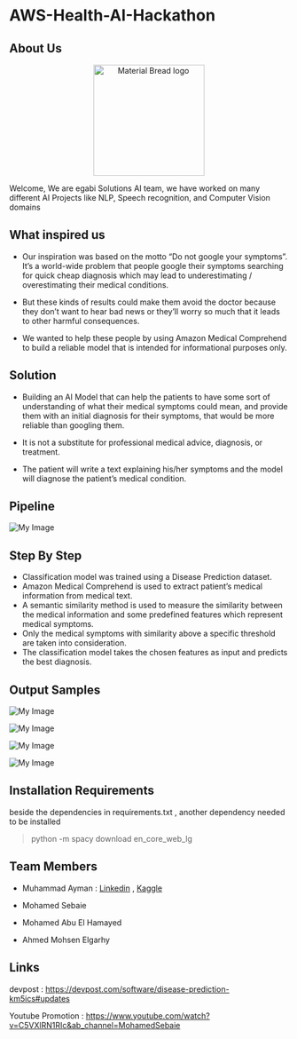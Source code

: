 # AWS-Health-AI-Hackathon

## About Us
<p align="center">
    <img width="200" src="https://github.com/muhammadayman97/AWS-Health-AI-Hackathon/blob/main/images/egabi.png" alt="Material Bread logo">
</p>

Welcome, We are egabi Solutions AI team, we have worked on many different AI Projects like NLP, Speech recognition, and Computer Vision domains

## What inspired us

* Our inspiration was based on the motto “Do not google your symptoms”. It’s a world-wide problem that people google their symptoms searching for quick cheap diagnosis which may lead to underestimating / overestimating their medical conditions.

* But these kinds of results could make them avoid the doctor because they don’t want to hear bad news or they’ll worry so much that it leads to other harmful consequences.

* We wanted to help these people by using Amazon Medical Comprehend to build a reliable model that is intended for informational purposes only.


## Solution

* Building an AI Model that can help the patients to have some sort of understanding of what their medical symptoms could mean, and provide them with an initial diagnosis for their symptoms, that would be more reliable than googling them.

* It is not a substitute for professional medical advice, diagnosis, or treatment.

* The patient will write a text explaining his/her symptoms and the model will diagnose the patient’s medical condition.


## Pipeline

![My Image](https://github.com/muhammadayman97/AWS-Health-AI-Hackathon/blob/main/images/pipeline.jpg)


## Step By Step

* Classification model was trained using a Disease Prediction dataset.
* Amazon Medical Comprehend is used to extract patient’s medical information from medical text.
* A semantic similarity method is used to measure the similarity between the medical information and some predefined features which represent medical symptoms.
* Only the medical symptoms with similarity above a specific threshold are taken into consideration.
* The classification model takes the chosen features as input and predicts the best diagnosis.

## Output Samples

![My Image](https://github.com/muhammadayman97/AWS-Health-AI-Hackathon/blob/main/images/case1.jpeg)

![My Image](https://github.com/muhammadayman97/AWS-Health-AI-Hackathon/blob/main/images/case2.png)

![My Image](https://github.com/muhammadayman97/AWS-Health-AI-Hackathon/blob/main/images/case3.jpeg)

![My Image](https://github.com/muhammadayman97/AWS-Health-AI-Hackathon/blob/main/images/case4.png)


## Installation Requirements

beside the dependencies in requirements.txt , another dependency needed to be installed

> python -m spacy download en_core_web_lg


## Team Members

* Muhammad Ayman : [Linkedin](https://www.linkedin.com/in/m-ayman97/) ,  [Kaggle](https://www.kaggle.com/muhammadayman)

* Mohamed Sebaie

* Mohamed Abu El Hamayed

* Ahmed Mohsen Elgarhy 

## Links

devpost : https://devpost.com/software/disease-prediction-km5ics#updates

Youtube Promotion : https://www.youtube.com/watch?v=C5VXlRN1RIc&ab_channel=MohamedSebaie
